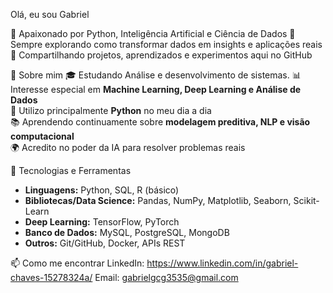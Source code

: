 Olá, eu sou Gabriel

🔹 Apaixonado por Python, Inteligência Artificial e Ciência de Dados
🔹 Sempre explorando como transformar dados em insights e aplicações reais  
🔹 Compartilhando projetos, aprendizados e experimentos aqui no GitHub 

🧠 Sobre mim
🎓 Estudando Análise e desenvolvimento de sistemas.
📊 Interesse especial em **Machine Learning, Deep Learning e Análise de Dados**  
🐍 Utilizo principalmente **Python** no meu dia a dia  
📚 Aprendendo continuamente sobre **modelagem preditiva, NLP e visão computacional**  
🌍 Acredito no poder da IA para resolver problemas reais  

🚀 Tecnologias e Ferramentas
- **Linguagens:** Python, SQL, R (básico) 
- **Bibliotecas/Data Science:** Pandas, NumPy, Matplotlib, Seaborn, Scikit-Learn  
- **Deep Learning:** TensorFlow, PyTorch  
- **Banco de Dados:** MySQL, PostgreSQL, MongoDB  
- **Outros:** Git/GitHub, Docker, APIs REST  

📫 Como me encontrar
LinkedIn: https://www.linkedin.com/in/gabriel-chaves-15278324a/
Email: gabrielgcg3535@gmail.com
